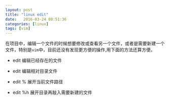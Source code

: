 ```yaml
--- 
layout: post
title: "linux edit"
date:   2016-03-24 08:51:36
categories: [linux]
tags: [vim]
---
```


在项目中，编辑一个文件的时候想要修改或查看另一个文件，或者是需要新建一个文件，特别是`vim`中，目前还没有发现更方便的操作,用下面的方法还算方便。

* edit 编辑已经存在的文件

* edit 编辑相对目录文件

* edit %<Tab> 展开当前文件路径

* edit %h<Tab> 展开目录再敲入需要新建的文件

<!--more-->
